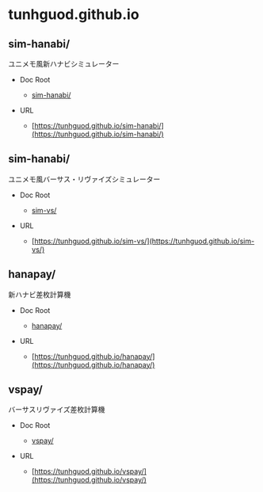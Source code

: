 # tunhguod.github.io

## sim-hanabi/

ユニメモ風新ハナビシミュレーター

* Doc Root
  * [sim-hanabi/](https://github.com/tunhguod/tunhguod.github.io/blob/main/sim-hanabi)

* URL
  * [https://tunhguod.github.io/sim-hanabi/](https://tunhguod.github.io/sim-hanabi/)

## sim-hanabi/

ユニメモ風バーサス・リヴァイズシミュレーター

* Doc Root
  * [sim-vs/](https://github.com/tunhguod/tunhguod.github.io/blob/main/sim-vs)

* URL
  * [https://tunhguod.github.io/sim-vs/](https://tunhguod.github.io/sim-vs/)

## hanapay/

新ハナビ差枚計算機

* Doc Root
  * [hanapay/](https://github.com/tunhguod/tunhguod.github.io/blob/main/hanapay)

* URL
  * [https://tunhguod.github.io/hanapay/](https://tunhguod.github.io/hanapay/)

## vspay/

バーサスリヴァイズ差枚計算機

* Doc Root
  * [vspay/](https://github.com/tunhguod/tunhguod.github.io/blob/main/vspay)

* URL
  * [https://tunhguod.github.io/vspay/](https://tunhguod.github.io/vspay/)
